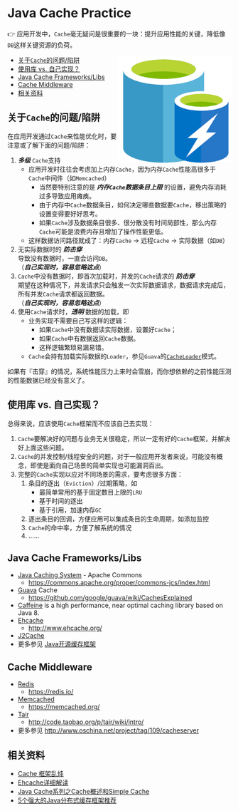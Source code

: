 # Java Cache Practice

:point_right: 应用开发中，`Cache`毫无疑问是很重要的一块：提升应用性能的关键，降低像`DB`这样关键资源的负荷。

<img src="cache.png" width="256" align="right" >

<!-- START doctoc generated TOC please keep comment here to allow auto update -->
<!-- DON'T EDIT THIS SECTION, INSTEAD RE-RUN doctoc TO UPDATE -->


- [关于`Cache`的问题/陷阱](#%E5%85%B3%E4%BA%8Ecache%E7%9A%84%E9%97%AE%E9%A2%98%E9%99%B7%E9%98%B1)
- [使用库 vs. 自己实现？](#%E4%BD%BF%E7%94%A8%E5%BA%93-vs-%E8%87%AA%E5%B7%B1%E5%AE%9E%E7%8E%B0)
- [Java Cache Frameworks/Libs](#java-cache-frameworkslibs)
- [Cache Middleware](#cache-middleware)
- [相关资料](#%E7%9B%B8%E5%85%B3%E8%B5%84%E6%96%99)

<!-- END doctoc generated TOC please keep comment here to allow auto update -->

## 关于`Cache`的问题/陷阱

在应用开发通过`Cache`来性能优化时，要注意或了解下面的问题/陷阱：

1. **_多级_** `Cache`支持
    - 应用开发时往往会考虑加上内存`Cache`，因为内存`Cache`性能高很多于`Cache`中间件（如`Memcached`）
        - 当然要特别注意的是 **_内存`Cache`数据条目上限_** 的设置，避免内存消耗过多导致应用瘫痪。
        - 由于内存中`Cache`数据条目，如何决定哪些数据要`Cache`，移出策略的设置变得要好好思考。
        - 如果`Cache`涉及数据条目很多、很分散没有时间局部性，那么内存`Cache`可能是浪费内存且增加了操作性能更低。
    - 这样数据访问路径就成了：内存`Cache` -> 远程`Cache` -> 实际数据（如`DB`）
1. 无实际数据时的 **_防击穿_**  
    导致没有数据时，一直会访问`DB`。  
    （**_自己实现时，容易忽略这点_**）
1. `Cache`中没有数据时，即首次加载时，并发的`Cache`请求的 **_防击穿_**  
    期望在这种情况下，并发请求只会触发一次实际数据请求，数据请求完成后，所有并发`Cache`请求都返回数据。  
    （**_自己实现时，容易忽略这点_**）
1. 使用`Cache`请求时，**_透明_** 数据的加载，即
    - 业务实现不需要自己写这样的逻辑：
        - 如果`Cache`中没有数据读实际数据，设置好`Cache`；
        - 如果`Cache`中有数据返回`Cache`数据。
        - 这样逻辑繁琐易漏易错。
    - `Cache`会持有加载实际数据的`Loader`，参见`Guava`的[`CacheLoader`](https://github.com/google/guava/wiki/CachesExplained)模式。

如果有『击穿』的情况，系统性能压力上来时会雪崩，而你想依赖的之前性能压测的性能数据已经没有意义了。

## 使用库 vs. 自己实现？

总得来说，应该使用`Cache`框架而不应该自己去实现：

1. `Cache`要解决好的问题与业务无关很稳定，所以一定有好的`Cache`框架，并解决好上面这些问题。
1. `Cache`的并发控制/线程安全的问题，对于一般应用开发者来说，可能没有概念，即使是面向自己场景的简单实现也可能漏洞百出。
1. 完整的`Cache`实现以应对不同场景的需求，要考虑很多方面：
    1. 条目的逐出（`Eviction`）/过期策略，如
        - 最简单常用的基于固定数目上限的`LRU`
        - 基于时间的逐出
        - 基于引用，加速内存`GC`
    1. 逐出条目的回调，方便应用可以集成条目的生命周期，如添加监控
    1. `Cache`的命中率，方便了解系统的情况
    1. ……

## Java Cache Frameworks/Libs

- [Java Caching System](https://github.com/apache/commons-jcs) - Apache Commons
    - https://commons.apache.org/proper/commons-jcs/index.html
- [Guava](https://github.com/google/guava) Cache
    - https://github.com/google/guava/wiki/CachesExplained
- [Caffeine](https://github.com/ben-manes/caffeine) is a high performance, near optimal caching library based on Java 8.
- [Ehcache](https://github.com/ehcache/ehcache3)
    - http://www.ehcache.org/
- [J2Cache](https://git.oschina.net/ld/J2Cache)
- 更多参见 [Java开源缓存框架](http://www.open-open.com/13.htm)

## Cache Middleware

- [Redis](https://github.com/antirez/redis)
    - https://redis.io/
- [Memcached](https://github.com/memcached/memcached)
    - https://memcached.org/
- [Tair](https://github.com/alibaba/tair)
    - http://code.taobao.org/p/tair/wiki/intro/
- 更多参见 http://www.oschina.net/project/tag/109/cacheserver

## 相关资料

- [Cache 框架乱炖](https://juejin.im/entry/5741d07c49830c00614a0319)
- [Ehcache详细解读](http://raychase.iteye.com/blog/1545906)
- [Java Cache系列之Cache概述和Simple Cache](https://yq.aliyun.com/articles/46897)
- [5个强大的Java分布式缓存框架推荐](http://www.codeceo.com/article/5-java-distribute-cache.html)
